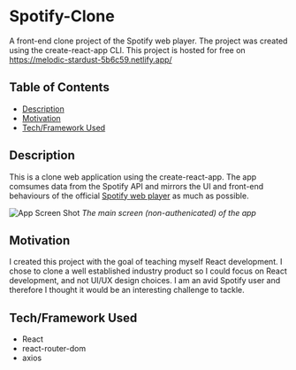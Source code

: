 # Spotify-Clone
A front-end clone project of the Spotify web player. The project was created using the create-react-app CLI. 
This project is hosted for free on https://melodic-stardust-5b6c59.netlify.app/ 

## Table of Contents
- [Description](#description)
- [Motivation](#motivation)
- [Tech/Framework Used](#techframework-used)

## Description
This is a clone web application using the create-react-app. The app comsumes data from the Spotify API and mirrors the UI and front-end behaviours of the official [Spotify web player](https://open.spotify.com/) as much as possible.

![App Screen Shot](https://github.com/JL978/spotify-clone-client/blob/master/demo/FrontPage.png)
*The main screen (non-authenicated) of the app*

## Motivation
I created this project with the goal of teaching myself React development. I chose to clone a well established industry product so I could focus on React development, and not UI/UX design choices. I am an avid Spotify user and therefore I thought it would be an interesting challenge to tackle. 


## Tech/Framework Used
* React
* react-router-dom
* axios

